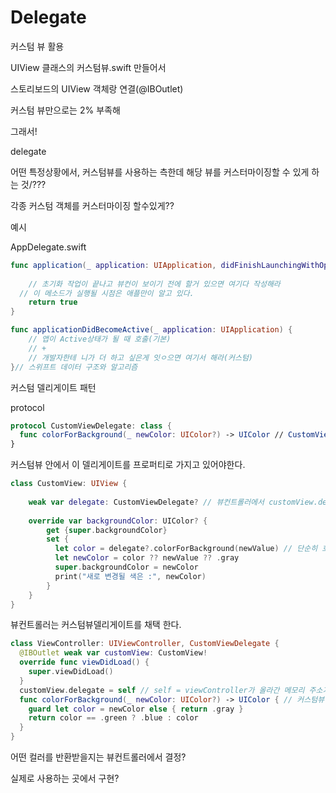# Delegate



커스텀 뷰 활용

UIView 클래스의 커스텀뷰.swift 만들어서

스토리보드의 UIView 객체랑 연결(@IBOutlet)





커스텀 뷰만으로는 2% 부족해

그래서!



delegate

어떤 특정상황에서, 커스텀뷰를 사용하는 측한데 해당 뷰를 커스터마이징할 수 있게 하는 것/???

각종 커스텀 객체를 커스터마이징 할수있게??

예시

AppDelegate.swift

```swift
func application(_ application: UIApplication, didFinishLaunchingWithOptions launchOptions: [UIApplication.LaunchOptionsKey: Any]?) -> Bool {
    
    // 초기화 작업이 끝나고 뷰컨이 보이기 전에 할거 있으면 여기다 작성해라
  // 이 메소드가 실행될 시점은 애플만이 알고 있다.
    return true
}

func applicationDidBecomeActive(_ application: UIApplication) {
    // 앱이 Active상태가 될 때 호출(기본)
    // +
    // 개발자한테 니가 더 하고 싶은게 잇ㅇ으면 여기서 해라(커스텀)
}// 스위프트 데이터 구조와 알고리즘
```



커스텀 델리게이트 패턴

protocol

```swift
protocol CustomViewDelegate: class {
  func colorForBackground(_ newColor: UIColor?) -> UIColor // CustomViewDelegate를 채택한(위임받은) 뷰컨트롤러에서 이 메소드를 구현(기능 작성)해줘야한다.
}
```



커스텀뷰 안에서 이 델리게이트를 프로퍼티로 가지고 있어야한다.

```swift
class CustomView: UIView {
    
    weak var delegate: CustomViewDelegate? // 뷰컨트롤러에서 customView.delegate = self로 작성하므로 순환 참조가 발생할 수 있어서 weak로 선언.
    
    override var backgroundColor: UIColor? {
        get {super.backgroundColor}
        set {
          let color = delegate?.colorForBackground(newValue) // 단순히 호출만 한 것. 실제 호출은 뷰컨트롤러에서 한다. 뷰컨트롤러의 주소 값이 delegate에 담길거다. 따라서 선언은 옵셔널로. 뷰컨트롤러에서 작성된 메소드내용을 가져다가 여기서 실행한다.커스텀뷰는 이 메소드가 어떤 기능을할지 모른다. 그건 뷰컨트롤러에서 작성된다. 이 메소드가 언제 호출되고 어떻게 쓰일지는 여기서 결정한다.
          let newColor = color ?? newValue ?? .gray
          super.backgroundColor = newColor
          print("새로 변경될 색은 :", newColor)
        }
    }
}
```



뷰컨트롤러는 커스텀뷰델리게이트를 채택 한다.

```swift
class ViewController: UIViewController, CustomViewDelegate {
  @IBOutlet weak var customView: CustomView!
  override func viewDidLoad() {
    super.viewDidLoad()
  }
  customView.delegate = self // self = viewController가 올라간 메모리 주소가 할당됨.
  func colorForBackground(_ newColor: UIColor?) -> UIColor { // 커스텀뷰델리게이트의 메소드의 기능을 작성해야한다(실제구현은 뷰컨트롤러에서 하는거다). 하지만 이 메소드가 언제 호출되고 어떻게 쓰이는지는 모른다. 여기서 UIColor를 반환하면 델리게이트에서 받아다 쓴다.
    guard let color = newColor else { return .gray }
    return color == .green ? .blue : color
  }
}
```





어떤 컬러를 반환받을지는 뷰컨트롤러에서 결정?

실제로 사용하는 곳에서 구현?

